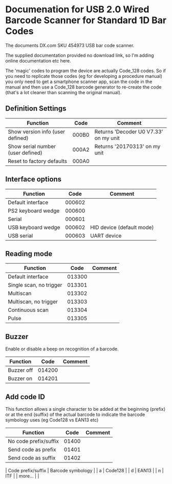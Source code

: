 # Documenation for USB 2.0 Wired Barcode Scanner for Standard 1D Bar Codes 

The documents DX.com SKU 454973 USB bar code scanner. 

The supplied documentation provided no download link, so I'm adding online 
documentation etc here.

The 'magic' codes to program the device are actually Code_128 codes. So if
you need to replicate those codes (eg for developing a procedure manual)
you only need to get a smartphone scanner app, scan the code in the manual
and then use a Code_128 barcode generator to re-create the code (that's a 
lot cleaner than scanning the original manual).


## Definition Settings

| Function                          | Code   | Comment
| ----------------------------------|--------|----
| Show version info (user defined)  |  000B0 | Returns 'Decoder U0 V7.33' on my unit |
| Show serial number (user defined) |  000A2 | Returns '20170313' on my unit |
| Reset to factory defaults         |  000A0 | |

## Interface options

| Function                          | Code   | Comment
| ----------------------------------|--------|----
| Default interface                 | 000602 | |
| PS2 keyboard wedge                | 000600 | |
| Serial                            | 000601 | |
| USB keyboard wedge                | 000602 | HID device (default mode)|
| USB serial                        | 000603 | UART device |

## Reading mode

| Function                          | Code   | Comment
| ----------------------------------|--------|----
| Default interface                 | 013300 | |
| Single scan, no trigger           | 013301 | |
| Multiscan                         | 013302 | |
| Multiscan, no trigger             | 013303 | |
| Continuous scan                   | 013304 | |
| Pulse                             | 013305 | |

## Buzzer

Enable or disable a beep on recognition of a barcode.

| Function                          | Code   | Comment
| ----------------------------------|--------|----
| Buzzer off                        | 014200 | |
| Buzzer on                         | 014201 | |

## Add code ID

This function allows a single character to be added at the beginning (prefix) or at the 
end (suffix) of the actual barcode to indicate the barcode symbology uses (eg Code128 vs EAN13 etc)

| Function                          | Code   | Comment
| ----------------------------------|--------|----
| No code prefix/suffix             |  01400 | |
| Send code as prefix               |  01401 | |
| Send code as suffix               |  01402 | |

| Code prefix/suffix | Barcode symbology |
| a                  | Code128 |
| d                  | EAN13 |
| n                  | ITF   |
| more...            |       |

